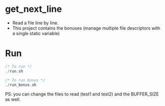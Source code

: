 # get_next_line
- Read a file line by line.
- This project contains the bonuses (manage multiple file descriptors with a single static variable)

# Run

```c
/* To run */
./run.sh

/* To run bonus */
./run_bonus.sh

```
PS: you can change the files to read (test1 and test2) and the BUFFER_SIZE as well.
